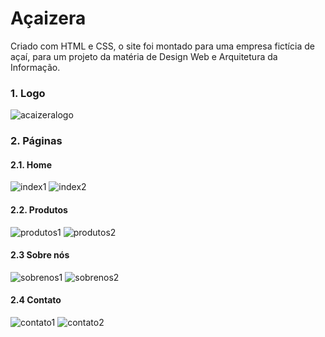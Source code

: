 <h1>Açaizera</h1>
<p>Criado com HTML e CSS, o site foi montado para uma empresa fictícia de açaí, para um projeto da matéria de Design Web e Arquitetura da Informação.</p>

<h3>1. Logo</h3>

![acaizeralogo](https://github.com/cossito/WebDesign/assets/93940003/c63f8377-6dd7-4e65-b8bc-3e8df3e84100)

<h3>2. Páginas</h3>
<h4>2.1. Home</h4>

![index1](https://github.com/cossito/WebDesign/assets/93940003/09232b6c-1d43-4b1e-8986-547393e24693)
![index2](https://github.com/cossito/WebDesign/assets/93940003/44778ce6-1089-4e39-8522-9b6ca289f39a)

<h4>2.2. Produtos</h4>

![produtos1](https://github.com/cossito/WebDesign/assets/93940003/7e7666b4-40aa-49b8-8930-7b708aa9e81f)
![produtos2](https://github.com/cossito/WebDesign/assets/93940003/c6d117b5-8726-4836-abd0-3141c3e44752)

<h4>2.3 Sobre nós</h4>

![sobrenos1](https://github.com/cossito/WebDesign/assets/93940003/5aa26f44-4458-4768-a643-08bccac5ab31)
![sobrenos2](https://github.com/cossito/WebDesign/assets/93940003/907c1405-be26-4467-86c9-163e3ece3835)

<h4>2.4 Contato</h4>

![contato1](https://github.com/cossito/WebDesign/assets/93940003/75dcd73d-ba31-4c27-9e2b-e27bdb30cfb3)
![contato2](https://github.com/cossito/WebDesign/assets/93940003/4b82db54-8108-4124-b392-69b504aa6257)
